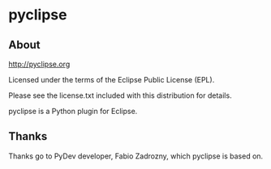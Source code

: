 pyclipse
========

About
-----

http://pyclipse.org

Licensed under the terms of the Eclipse Public License (EPL).

Please see the license.txt included with this distribution for details.

pyclipse is a Python plugin for Eclipse.


Thanks
------

Thanks go to PyDev developer, Fabio Zadrozny, which pyclipse is based on.
